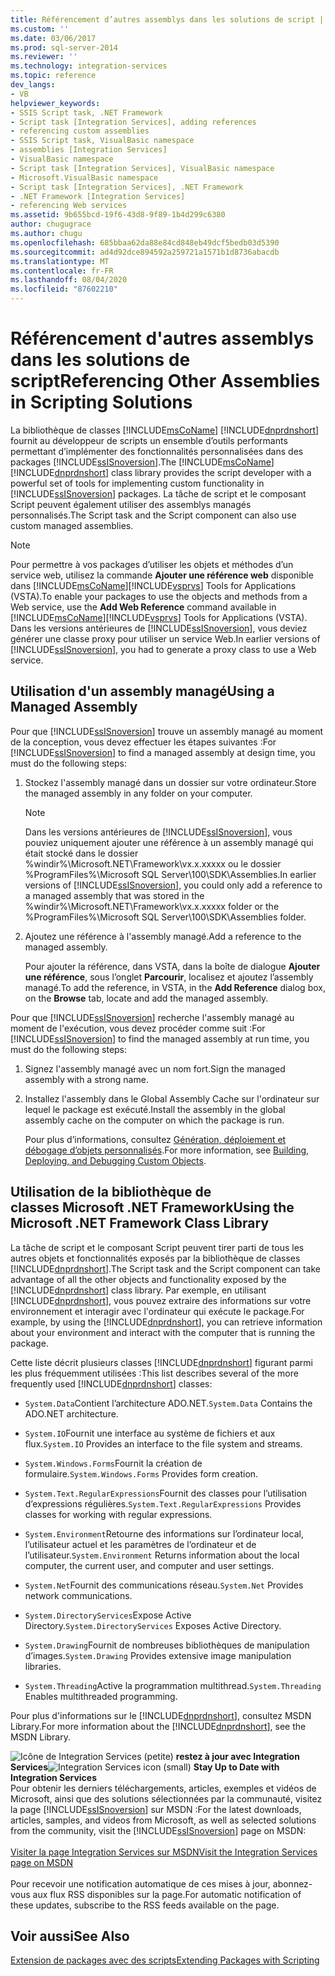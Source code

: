 ```yaml
---
title: Référencement d’autres assemblys dans les solutions de script | Microsoft Docs
ms.custom: ''
ms.date: 03/06/2017
ms.prod: sql-server-2014
ms.reviewer: ''
ms.technology: integration-services
ms.topic: reference
dev_langs:
- VB
helpviewer_keywords:
- SSIS Script task, .NET Framework
- Script task [Integration Services], adding references
- referencing custom assemblies
- SSIS Script task, VisualBasic namespace
- assemblies [Integration Services]
- VisualBasic namespace
- Script task [Integration Services], VisualBasic namespace
- Microsoft.VisualBasic namespace
- Script task [Integration Services], .NET Framework
- .NET Framework [Integration Services]
- referencing Web services
ms.assetid: 9b655bcd-19f6-43d8-9f89-1b4d299c6380
author: chugugrace
ms.author: chugu
ms.openlocfilehash: 685bbaa62da88e84cd848eb49dcf5bedb03d5390
ms.sourcegitcommit: ad4d92dce894592a259721a1571b1d8736abacdb
ms.translationtype: MT
ms.contentlocale: fr-FR
ms.lasthandoff: 08/04/2020
ms.locfileid: "87602210"
---
```

# <a name="referencing-other-assemblies-in-scripting-solutions"></a><span data-ttu-id="3a422-102">Référencement d'autres assemblys dans les solutions de script</span><span class="sxs-lookup"><span data-stu-id="3a422-102">Referencing Other Assemblies in Scripting Solutions</span></span>
  <span data-ttu-id="3a422-103">La bibliothèque de classes [!INCLUDE[msCoName](../../includes/msconame-md.md)] [!INCLUDE[dnprdnshort](../../includes/dnprdnshort-md.md)] fournit au développeur de scripts un ensemble d’outils performants permettant d’implémenter des fonctionnalités personnalisées dans des packages [!INCLUDE[ssISnoversion](../../includes/ssisnoversion-md.md)].</span><span class="sxs-lookup"><span data-stu-id="3a422-103">The [!INCLUDE[msCoName](../../includes/msconame-md.md)] [!INCLUDE[dnprdnshort](../../includes/dnprdnshort-md.md)] class library provides the script developer with a powerful set of tools for implementing custom functionality in [!INCLUDE[ssISnoversion](../../includes/ssisnoversion-md.md)] packages.</span></span> <span data-ttu-id="3a422-104">La tâche de script et le composant Script peuvent également utiliser des assemblys managés personnalisés.</span><span class="sxs-lookup"><span data-stu-id="3a422-104">The Script task and the Script component can also use custom managed assemblies.</span></span>

> [!NOTE]
>  <span data-ttu-id="3a422-105">Pour permettre à vos packages d’utiliser les objets et méthodes d’un service web, utilisez la commande **Ajouter une référence web** disponible dans [!INCLUDE[msCoName](../../includes/msconame-md.md)][!INCLUDE[vsprvs](../../includes/vsprvs-md.md)] Tools for Applications (VSTA).</span><span class="sxs-lookup"><span data-stu-id="3a422-105">To enable your packages to use the objects and methods from a Web service, use the **Add Web Reference** command available in [!INCLUDE[msCoName](../../includes/msconame-md.md)][!INCLUDE[vsprvs](../../includes/vsprvs-md.md)] Tools for Applications (VSTA).</span></span> <span data-ttu-id="3a422-106">Dans les versions antérieures de [!INCLUDE[ssISnoversion](../../includes/ssisnoversion-md.md)], vous deviez générer une classe proxy pour utiliser un service Web.</span><span class="sxs-lookup"><span data-stu-id="3a422-106">In earlier versions of [!INCLUDE[ssISnoversion](../../includes/ssisnoversion-md.md)], you had to generate a proxy class to use a Web service.</span></span>

## <a name="using-a-managed-assembly"></a><span data-ttu-id="3a422-107">Utilisation d'un assembly managé</span><span class="sxs-lookup"><span data-stu-id="3a422-107">Using a Managed Assembly</span></span>
 <span data-ttu-id="3a422-108">Pour que [!INCLUDE[ssISnoversion](../../includes/ssisnoversion-md.md)] trouve un assembly managé au moment de la conception, vous devez effectuer les étapes suivantes :</span><span class="sxs-lookup"><span data-stu-id="3a422-108">For [!INCLUDE[ssISnoversion](../../includes/ssisnoversion-md.md)] to find a managed assembly at design time, you must do the following steps:</span></span>

1.  <span data-ttu-id="3a422-109">Stockez l'assembly managé dans un dossier sur votre ordinateur.</span><span class="sxs-lookup"><span data-stu-id="3a422-109">Store the managed assembly in any folder on your computer.</span></span>

    > [!NOTE]
    >  <span data-ttu-id="3a422-110">Dans les versions antérieures de [!INCLUDE[ssISnoversion](../../includes/ssisnoversion-md.md)], vous pouviez uniquement ajouter une référence à un assembly managé qui était stocké dans le dossier %windir%\Microsoft.NET\Framework\vx.x.xxxxx ou le dossier %ProgramFiles%\Microsoft SQL Server\100\SDK\Assemblies.</span><span class="sxs-lookup"><span data-stu-id="3a422-110">In earlier versions of [!INCLUDE[ssISnoversion](../../includes/ssisnoversion-md.md)], you could only add a reference to a managed assembly that was stored in the %windir%\Microsoft.NET\Framework\vx.x.xxxxx folder or the %ProgramFiles%\Microsoft SQL Server\100\SDK\Assemblies folder.</span></span>

2.  <span data-ttu-id="3a422-111">Ajoutez une référence à l'assembly managé.</span><span class="sxs-lookup"><span data-stu-id="3a422-111">Add a reference to the managed assembly.</span></span>

     <span data-ttu-id="3a422-112">Pour ajouter la référence, dans VSTA, dans la boîte de dialogue **Ajouter une référence**, sous l’onglet **Parcourir**, localisez et ajoutez l’assembly managé.</span><span class="sxs-lookup"><span data-stu-id="3a422-112">To add the reference, in VSTA, in the **Add Reference** dialog box, on the **Browse** tab, locate and add the managed assembly.</span></span>

 <span data-ttu-id="3a422-113">Pour que [!INCLUDE[ssISnoversion](../../includes/ssisnoversion-md.md)] recherche l'assembly managé au moment de l'exécution, vous devez procéder comme suit :</span><span class="sxs-lookup"><span data-stu-id="3a422-113">For [!INCLUDE[ssISnoversion](../../includes/ssisnoversion-md.md)] to find the managed assembly at run time, you must do the following steps:</span></span>

1.  <span data-ttu-id="3a422-114">Signez l'assembly managé avec un nom fort.</span><span class="sxs-lookup"><span data-stu-id="3a422-114">Sign the managed assembly with a strong name.</span></span>

2.  <span data-ttu-id="3a422-115">Installez l'assembly dans le Global Assembly Cache sur l'ordinateur sur lequel le package est exécuté.</span><span class="sxs-lookup"><span data-stu-id="3a422-115">Install the assembly in the global assembly cache on the computer on which the package is run.</span></span>

     <span data-ttu-id="3a422-116">Pour plus d’informations, consultez [Génération, déploiement et débogage d’objets personnalisés](../extending-packages-custom-objects/building-deploying-and-debugging-custom-objects.md).</span><span class="sxs-lookup"><span data-stu-id="3a422-116">For more information, see [Building, Deploying, and Debugging Custom Objects](../extending-packages-custom-objects/building-deploying-and-debugging-custom-objects.md).</span></span>

## <a name="using-the-microsoft-net-framework-class-library"></a><span data-ttu-id="3a422-117">Utilisation de la bibliothèque de classes Microsoft .NET Framework</span><span class="sxs-lookup"><span data-stu-id="3a422-117">Using the Microsoft .NET Framework Class Library</span></span>
 <span data-ttu-id="3a422-118">La tâche de script et le composant Script peuvent tirer parti de tous les autres objets et fonctionnalités exposés par la bibliothèque de classes [!INCLUDE[dnprdnshort](../../includes/dnprdnshort-md.md)].</span><span class="sxs-lookup"><span data-stu-id="3a422-118">The Script task and the Script component can take advantage of all the other objects and functionality exposed by the [!INCLUDE[dnprdnshort](../../includes/dnprdnshort-md.md)] class library.</span></span> <span data-ttu-id="3a422-119">Par exemple, en utilisant [!INCLUDE[dnprdnshort](../../includes/dnprdnshort-md.md)], vous pouvez extraire des informations sur votre environnement et interagir avec l'ordinateur qui exécute le package.</span><span class="sxs-lookup"><span data-stu-id="3a422-119">For example, by using the [!INCLUDE[dnprdnshort](../../includes/dnprdnshort-md.md)], you can retrieve information about your environment and interact with the computer that is running the package.</span></span>

 <span data-ttu-id="3a422-120">Cette liste décrit plusieurs classes [!INCLUDE[dnprdnshort](../../includes/dnprdnshort-md.md)] figurant parmi les plus fréquemment utilisées :</span><span class="sxs-lookup"><span data-stu-id="3a422-120">This list describes several of the more frequently used [!INCLUDE[dnprdnshort](../../includes/dnprdnshort-md.md)] classes:</span></span>

-   <span data-ttu-id="3a422-121">`System.Data`Contient l’architecture ADO.NET.</span><span class="sxs-lookup"><span data-stu-id="3a422-121">`System.Data` Contains the ADO.NET architecture.</span></span>

-   <span data-ttu-id="3a422-122">`System.IO`Fournit une interface au système de fichiers et aux flux.</span><span class="sxs-lookup"><span data-stu-id="3a422-122">`System.IO` Provides an interface to the file system and streams.</span></span>

-   <span data-ttu-id="3a422-123">`System.Windows.Forms`Fournit la création de formulaire.</span><span class="sxs-lookup"><span data-stu-id="3a422-123">`System.Windows.Forms` Provides form creation.</span></span>

-   <span data-ttu-id="3a422-124">`System.Text.RegularExpressions`Fournit des classes pour l’utilisation d’expressions régulières.</span><span class="sxs-lookup"><span data-stu-id="3a422-124">`System.Text.RegularExpressions` Provides classes for working with regular expressions.</span></span>

-   <span data-ttu-id="3a422-125">`System.Environment`Retourne des informations sur l’ordinateur local, l’utilisateur actuel et les paramètres de l’ordinateur et de l’utilisateur.</span><span class="sxs-lookup"><span data-stu-id="3a422-125">`System.Environment` Returns information about the local computer, the current user, and computer and user settings.</span></span>

-   <span data-ttu-id="3a422-126">`System.Net`Fournit des communications réseau.</span><span class="sxs-lookup"><span data-stu-id="3a422-126">`System.Net` Provides network communications.</span></span>

-   <span data-ttu-id="3a422-127">`System.DirectoryServices`Expose Active Directory.</span><span class="sxs-lookup"><span data-stu-id="3a422-127">`System.DirectoryServices` Exposes Active Directory.</span></span>

-   <span data-ttu-id="3a422-128">`System.Drawing`Fournit de nombreuses bibliothèques de manipulation d’images.</span><span class="sxs-lookup"><span data-stu-id="3a422-128">`System.Drawing` Provides extensive image manipulation libraries.</span></span>

-   <span data-ttu-id="3a422-129">`System.Threading`Active la programmation multithread.</span><span class="sxs-lookup"><span data-stu-id="3a422-129">`System.Threading` Enables multithreaded programming.</span></span>

 <span data-ttu-id="3a422-130">Pour plus d'informations sur le [!INCLUDE[dnprdnshort](../../includes/dnprdnshort-md.md)], consultez MSDN Library.</span><span class="sxs-lookup"><span data-stu-id="3a422-130">For more information about the [!INCLUDE[dnprdnshort](../../includes/dnprdnshort-md.md)], see the MSDN Library.</span></span>

<span data-ttu-id="3a422-131">![Icône de Integration Services (petite)](../media/dts-16.gif "Icône Integration Services (petite)")  **restez à jour avec Integration Services**</span><span class="sxs-lookup"><span data-stu-id="3a422-131">![Integration Services icon (small)](../media/dts-16.gif "Integration Services icon (small)")  **Stay Up to Date with Integration Services**</span></span><br /> <span data-ttu-id="3a422-132">Pour obtenir les derniers téléchargements, articles, exemples et vidéos de Microsoft, ainsi que des solutions sélectionnées par la communauté, visitez la page [!INCLUDE[ssISnoversion](../../includes/ssisnoversion-md.md)] sur MSDN :</span><span class="sxs-lookup"><span data-stu-id="3a422-132">For the latest downloads, articles, samples, and videos from Microsoft, as well as selected solutions from the community, visit the [!INCLUDE[ssISnoversion](../../includes/ssisnoversion-md.md)] page on MSDN:</span></span><br /><br /> [<span data-ttu-id="3a422-133">Visiter la page Integration Services sur MSDN</span><span class="sxs-lookup"><span data-stu-id="3a422-133">Visit the Integration Services page on MSDN</span></span>](https://go.microsoft.com/fwlink/?LinkId=136655)<br /><br /> <span data-ttu-id="3a422-134">Pour recevoir une notification automatique de ces mises à jour, abonnez-vous aux flux RSS disponibles sur la page.</span><span class="sxs-lookup"><span data-stu-id="3a422-134">For automatic notification of these updates, subscribe to the RSS feeds available on the page.</span></span>

## <a name="see-also"></a><span data-ttu-id="3a422-135">Voir aussi</span><span class="sxs-lookup"><span data-stu-id="3a422-135">See Also</span></span>
 [<span data-ttu-id="3a422-136">Extension de packages avec des scripts</span><span class="sxs-lookup"><span data-stu-id="3a422-136">Extending Packages with Scripting</span></span>](extending-packages-with-scripting.md)


